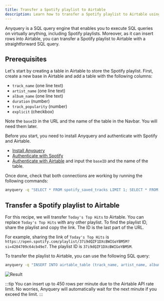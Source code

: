 ```yaml
---
title: Transfer a Spotify playlist to Airtable
description: Learn how to transfer a Spotify playlist to Airtable using Anyquery.
---
```


Anyquery is a SQL query engine that enables you to execute SQL queries on virtually anything, including Spotify playlists. Moreover, as it can insert rows into Airtable, you can transfer a Spotify playlist to Airtable with a straightforward SQL query.

## Prerequisites

Let's start by creating a table in Airtable to store the Spotify playlist. First, create a new base in Airtable and add a table with the following columns:

- `track_name` (one line text)
- `artist_name` (one line text)
- `album_name` (one line text)
- `duration` (number)
- `track_popularity` (number)
- `explicit` (checkbox)

Note the `baseID` in the URL and the name of the table in the Navbar. You will need them later.

Before you start, you need to install Anyquery and authenticate with Spotify and Airtable.

- [Install Anyquery](/docs/#installation)
- [Authenticate with Spotify](/integrations/spotify)
- [Authenticate with Airtable](/integrations/airtable) and input the `baseID` and the name of the table.

Once done, check that both connections are working by running the following commands:

```bash
anyquery -q "SELECT * FROM spotify_saved_tracks LIMIT 1; SELECT * FROM airtable_table LIMIT 1"
```

## Transfer a Spotify playlist to Airtable

For this recipe, we will transfer `Today's Top Hits` to Airtable. You can replace `Today's Top Hits` with any other playlist. To find the playlist ID, share the playlist and copy the link. The ID is the last part of the URL.

For example, sharing the link of `Today's Top Hits` is `https://open.spotify.com/playlist/37i9dQZF1DXcBWIGoYBM5M?si=4204709c64cb49e7`. The playlist ID is `37i9dQZF1DXcBWIGoYBM5M`.

To transfer the playlist to Airtable, you can use the following SQL query:

```bash
anyquery -q "INSERT INTO airtable_table (track_name, artist_name, album_name, duration, track_popularity, explicit) SELECT track_name, artist_name ->> '$[0]' as artist_name, album_name, track_duration_ms, track_popularity, track_explicit FROM spotify_playlist('37i9dQZF1DXcBWIGoYBM5M')"
```

![Result](/images/docs/cVtNtBbd.png)

:::tip
You can insert up to 450 rows per minute due to the Airtable API rate limit. No worries, Anyquery will automatically wait for the next minute if you exceed the limit.
:::
